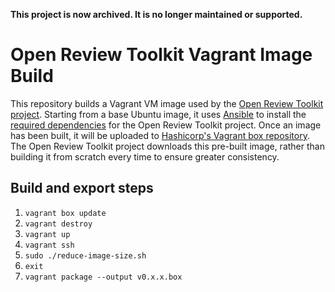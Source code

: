 **This project is now archived. It is no longer maintained or supported.**

# Open Review Toolkit Vagrant Image Build

This repository builds a Vagrant VM image used by the [Open Review Toolkit
project](https://github.com/open-review-toolkit/open-review-toolkit). Starting
from a base Ubuntu image, it uses [Ansible](https://www.ansible.com/) to
install the [required dependencies](provisioning/setup.yml) for the Open Review
Toolkit project. Once an image has been built, it will be uploaded to
[Hashicorp's Vagrant box
repository](https://app.vagrantup.com/open-review-toolkit/boxes/open-review-toolkit).
The Open Review Toolkit project downloads this pre-built image, rather than
building it from scratch every time to ensure greater consistency.

## Build and export steps

1. `vagrant box update`
2. `vagrant destroy`
3. `vagrant up`
4. `vagrant ssh`
5. `sudo ./reduce-image-size.sh`
6. `exit`
7. `vagrant package --output v0.x.x.box`
